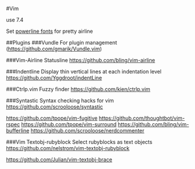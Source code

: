 #Vim

use 7.4

Set [powerline fonts](https://github.com/bling/vim-airline#integrating-with-powerline-fonts
) for pretty airline

##Plugins
###Vundle
For plugin management
(https://github.com/gmarik/Vundle.vim)

###Vim-Airline
Statusline
https://github.com/bling/vim-airline

###Indentline
Display thin vertical lines at each indentation level
https://github.com/Yggdroot/indentLine

###Ctrlp.vim
Fuzzy finder
https://github.com/kien/ctrlp.vim

###Syntastic
Syntax checking hacks for vim
https://github.com/scrooloose/syntastic

https://github.com/tpope/vim-fugitive
https://github.com/thoughtbot/vim-rspec
https://github.com/tpope/vim-surround
https://github.com/bling/vim-bufferline
https://github.com/scrooloose/nerdcommenter

###Vim Textobj-rubyblock
Select rubyblocks as text objects
https://github.com/nelstrom/vim-textobj-rubyblock

https://github.com/Julian/vim-textobj-brace
